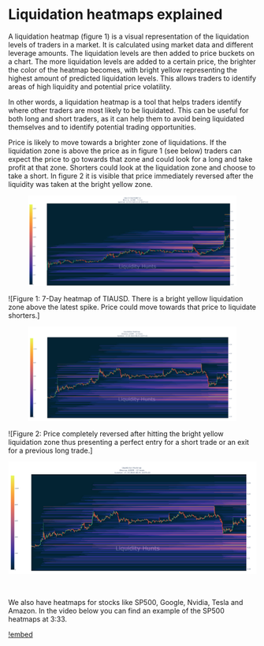 # Liquidation heatmaps explained

A liquidation heatmap (figure 1) is a visual representation of the liquidation levels of traders in a market. It is calculated using market data and different leverage amounts. The liquidation levels are then added to price buckets on a chart. The more liquidation levels are added to a certain price, the brighter the color of the heatmap becomes, with bright yellow representing the highest amount of predicted liquidation levels. This allows traders to identify areas of high liquidity and potential price volatility.

In other words, a liquidation heatmap is a tool that helps traders identify where other traders are most likely to be liquidated. This can be useful for both long and short traders, as it can help them to avoid being liquidated themselves and to identify potential trading opportunities.

Price is likely to move towards a brighter zone of liquidations. If the liquidation zone is above the price as in figure 1 (see below) traders can expect the price to go towards that zone and could look for a long and take profit at that zone. Shorters could look at the liquidation zone and choose to take a short. In figure 2 it is visible that price immediately reversed after the liquidity was taken at the bright yellow zone.

<style>
	.modal {
		position: fixed;
		top: 0;
		right: 0;
		bottom: 0;
		left: 0;
		z-index: 1050;
		display: none;
		overflow: hidden;
		outline: 0;
	}
	.modal-dialog {
		position: relative;
		width: auto;
		margin: 10px;
		padding: 6% 10%;
	}
	.modal-content {
		position: relative;
		background-color: #fff;
		border: 1px solid #999;
		border: 1px solid rgba(0,0,0,.2);
		border-radius: 6px;
		outline: 0;
		box-shadow: 0 3px 9px rgba(0,0,0,.5);
	}
	.modal-header {
		padding: 15px;
		border-bottom: 1px solid #e5e5e5;
	}
	.modal-body {
		position: relative;
		padding: 15px;
	}
	.close {
		float: right;
		font-size: 1.5rem;
		font-weight: 700;
		line-height: 0;
		color: #000;
		text-shadow: 0 1px 0 #fff;
		opacity: .5;
	}
	.close:hover, .close:focus {
		color: #000;
		text-decoration: none;
		opacity: .75;
	}
</style>

<figure class="content-center">
	<img src="/static/test1.png" data-toggle="modal" data-target="#myModal1"/>
</figure>

<div class="modal" id="myModal1">
	<div class="modal-dialog">
		<div class="modal-content">
			<div class="modal-header">
				<button type="button" class="close" data-dismiss="modal">&times;</button>
			</div>
			<div class="modal-body">
				<img src="/static/test1.png" style="width:100%"/>
			</div>
		</div>
	</div>
</div>

![Figure 1: 7-Day heatmap of TIAUSD. There is a bright yellow liquidation zone above the latest spike. Price could move towards that price to liquidate shorters.]

<figure class="content-center">
	<img src="/static/test2.png" data-toggle="modal" data-target="#myModal2"/>
</figure>

<div class="modal" id="myModal2">
	<div class="modal-dialog">
		<div class="modal-content">
			<div class="modal-header">
				<button type="button" class="close" data-dismiss="modal">&times;</button>
			</div>
			<div class="modal-body">
				<img src="/static/test2.png" style="width:100%"/>
			</div>
		</div>
	</div>
</div>

![Figure 2: Price completely reversed after hitting the bright yellow liquidation zone thus presenting a perfect entry for a short trade or an exit for a previous long trade.]

<!-- Image that pops up on the same page -->

[![](/static/test2.png)](/static/test2.png)

<!-- Opens image but syntax is not from retype typical html -->
<figure class="content-center">
	<a href="/static/test2.png" target="_blank">
		<img src="../../../static/test2.png" alt="">
	</a>
</figure>

<script src="https://cdnjs.cloudflare.com/ajax/libs/jquery/3.2.1/jquery.min.js"></script>
<script src="https://maxcdn.bootstrapcdn.com/bootstrap/4.0.0/js/bootstrap.min.js"></script>

We also have heatmaps for stocks like SP500, Google, Nvidia, Tesla and Amazon. In the video below you can find an example of the SP500 heatmaps at 3:33.

[!embed](https://www.youtube.com/watch?v=ngcUcqg1P8A)
